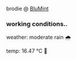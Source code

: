 brodie @ [BluMint](https://www.linkedin.com/company/blumint-io/)

<!--weather_start-->
### working conditions..

weather: moderate rain 🌧️

temp: 16.47 °C 👕

<!--weather_end-->
